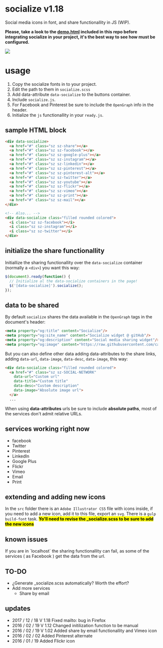 # socialize v1.18
Social media icons in font, and share functionallity in JS (WIP).

**Please, take a look to the [demo.html](https://rawgit.com/carloscabo/socialize/master/demo.html) included in this repo before integrating socialize in your project, it's the best way to see how must be configured.**

<img src="https://raw.githubusercontent.com/carloscabo/socialize/master/snapshot.png">

# usage

1. Copy the socialize fonts in to your project.
2. Edit the path to them in `socialize.scss`
3. Add data-attribute `data-socialize` to the buttons container.
4. Include `socialize.js`.
5. For Facebook and Pinterest be sure to include the `OpenGraph` info in the header.
6. Initialize the `js` functionallity in your `ready.js`.

## sample HTML block

````html
<div data-socialize>
  <a href="#" class="sz sz-share"></a>
  <a href="#" class="sz sz-facebook"></a>
  <a href="#" class="sz sz-google-plus"></a>
  <a href="#" class="sz sz-instagram"></a>
  <a href="#" class="sz sz-linkedin"></a>
  <a href="#" class="sz sz-pinterest"></a>
  <a href="#" class="sz sz-pinterest-alt"></a>
  <a href="#" class="sz sz-twitter"></a>
  <a href="#" class="sz sz-youtube"></a>
  <a href="#" class="sz sz-flickr"></a>
  <a href="#" class="sz sz-vimeo"></a>
  <a href="#" class="sz sz-print"></a>
  <a href="#" class="sz sz-mail"></a>
</div>

<!-- Also... -->
<div data-socialize class="filled rounded colored">
  <i class="sz sz-facebook"></i>
  <i class="sz sz-instagram"></i>
  <i class="sz sz-twitter"></i>
</div>
````

## initialize the share functionallity

Initiallize the sharing functionallity over the `data-socialize` container (normally a `<div>`) you want this way:

```javascript
$(document).ready(function() {
  // Initialize al the data-socialize containers in the page!
  $('[data-socialize]').socialize();
});
```

## data to be shared

By default `socialize` shares the data available in the `OpenGraph` tags in the document's header:

````html
<meta property="og:title" content="Socialize"/>
<meta property="og:site_name" content="Socialize widget @ gitHub"/>
<meta property="og:description" content="Social media sharing widget"/>
<meta property="og:image" content="https://raw.githubusercontent.com/carloscabo/socialize/master/snapshot.png"/>
````

But you can also define other data adding data-attributes to the share links, adding `data-url`, `data-image`, `data-desc`, `data-image`, this way:
````html
<div data-socialize class="filled rounded colored">
  <a href="#" class="sz sz-SOCIAL-NETWORK"
    data-url="Custom url"
    data-title="Custom title"
    data-desc="Custom description"
    data-image="Absolute image url">
  </a>
  ...
````

When using **data-attributes** urls be sure to include **absolute paths**, most of the services don't admit relative URLs.

## services working right now

- facebook
- Twitter
- Pinterest
- LinkedIn
- Google Plus
- Flickr
- Vimeo
- Email
- Print

## extending and adding new icons

In the `src` folder there is an `Adobe Illustrator CS5` file with icons inside, if you need to add a new icon, add it to this file, export an `svg`. There is a `gulp build-font` task. <mark>**Yo'll need to revise the _socialize.scss to be sure to add the new icons**</mark>

## known issues

<div class="alert tip">
If you are in `localhost` the sharing functionallity can fail, as some of the services ( as Facebook ) get the data from the url.
</div>

## TO-DO
- ¿Generate _socialize.scss automatically? Worth the effort?
- Add more services
  - Share by email

## updates
- 2017 / 12 / 18 V 1.18 Fixed mailto: bug in Firefox
- 2016 / 02 / 19 V 1.12 Changed initilization function to be manual
- 2016 / 02 / 19 V 1.02 Added share by email functionallity and Vimeo icon
- 2016 / 02 / 02 Added Pinterest alternate
- 2016 / 01 / 19 Added Flickr icon

